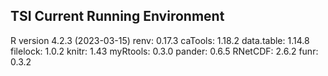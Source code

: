 
## TSI Current Running Environment

 R version 4.2.3 (2023-03-15) 
            renv:    0.17.3
         caTools:    1.18.2
      data.table:    1.14.8
        filelock:     1.0.2
           knitr:      1.43
        myRtools:     0.3.0
          pander:     0.6.5
         RNetCDF:     2.6.2
            funr:     0.3.2
